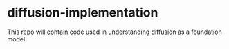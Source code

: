 # diffusion-implementation
This repo will contain code used in understanding diffusion as a foundation model.
